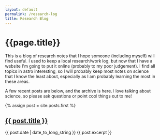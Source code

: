 ```yaml
---
layout: default
permalink: /research-log
title: Research Blog
---
```


# {{page.title}}

This is a blog of research notes that I hope someone (including myself) will find useful. 
I used to keep a local research/work log, but now that I have a website I'm going to put it online (probably to my poor judgement).
I find all topics in astro interesting, so I will probably keep most notes on science that I know the least about, especially as I am probably learning the most in these areas. 

A few recent posts are below, and the archive is here. I love talking about science, so please ask questions or point cool things out to me!


{% assign post = site.posts.first %}
<article>
<h2>
      <a href="{{ post.url }}">
        {{ post.title }}
      </a>
    </h2>
 <time datetime="{{ post.date | date: "%Y-%m-%d" }}">{{ post.date | date_to_long_string }}</time>
    {{ post.excerpt }}
</article>
  
